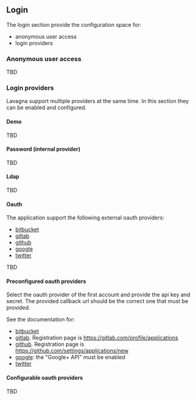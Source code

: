 ## Login

The login section provide the configuration space for:

 - anonymous user access
 - login providers
 
 
### Anonymous user access

TBD 

### Login providers

Lavagna support multiple providers at the same time. In this section they can be enabled and configured.


#### Demo

TBD 

#### Password (internal provider)

TBD

#### Ldap

TBD

#### Oauth 

The application support the following external oauth providers:
 
  - [bitbucket](https://bitbucket.org)
  - [gitlab](https://about.gitlab.com/gitlab-com/)
  - [github](https://github.com)
  - [google](https://google.com)
  - [twitter](https://twitter.com)
  
TBD

#### Preconfigured oauth providers

Select the oauth provider of the first account and provide the api key and secret. The provided callback url should be the correct one that must be provided.

See the documentation for:

 - [bitbucket](https://confluence.atlassian.com/display/BITBUCKET/OAuth+on+Bitbucket)
 - [gitlab](http://doc.gitlab.com/ce/integration/oauth_provider.html). Registration page is https://gitlab.com/profile/applications
 - [github](https://developer.github.com/v3/oauth/). Registration page is https://github.com/settings/applications/new
 - [google](https://developers.google.com/identity/protocols/OAuth2WebServer): the "Google+ API" must be enabled
 - [twitter](https://dev.twitter.com/web/sign-in/implementing)

#### Configurable oauth providers

TBD
